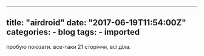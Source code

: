 
---
title: "airdroid"
date: "2017-06-19T11:54:00Z"
categories:
    - blog
tags:
    - imported
---

пробую поюзати. все\-таки 21 сторіччя, всі діла.
